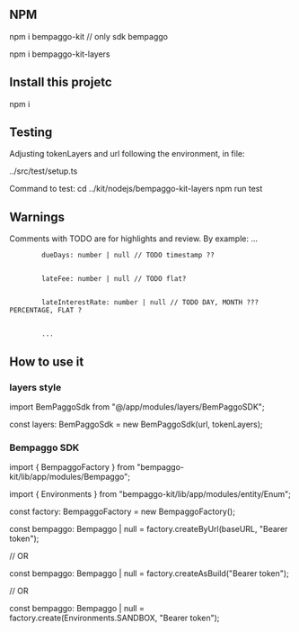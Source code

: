 ## NPM

npm i bempaggo-kit // only sdk bempaggo

npm i bempaggo-kit-layers


## Install this projetc

npm i

## Testing

Adjusting tokenLayers and url following the environment, in file:  

../src/test/setup.ts
 
Command to test:
cd ../kit/nodejs/bempaggo-kit-layers
npm run test


## Warnings
Comments with TODO are for highlights and review.
	By example:
			...

   
			dueDays: number | null // TODO timestamp ??

   
			lateFee: number | null // TODO flat?

   
			lateInterestRate: number | null // TODO DAY, MONTH ??? PERCENTAGE, FLAT ?

   
			...
			
			
## How to use it


### layers style

import BemPaggoSdk from "@/app/modules/layers/BemPaggoSDK";

const layers: BemPaggoSdk = new BemPaggoSdk(url, tokenLayers);

### Bempaggo SDK 

import { BempaggoFactory } from "bempaggo-kit/lib/app/modules/Bempaggo";

import { Environments } from "bempaggo-kit/lib/app/modules/entity/Enum";

const factory: BempaggoFactory = new BempaggoFactory();
 
const bempaggo: Bempaggo | null = factory.createByUrl(baseURL, "Bearer token");

// OR

const bempaggo: Bempaggo | null = factory.createAsBuild("Bearer token");

// OR

const bempaggo: Bempaggo | null =  factory.create(Environments.SANDBOX, "Bearer token");


